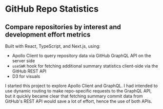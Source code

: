# GitHub Repo Statistics

## Compare repositories by interest and development effort metrics

Built with React, TypeScript, and Next.js, using:

- Apollo Client to query repository data via GitHub GraphQL API on the server side
- `useSWR` hook for fetching additional summary statistics client-side via the GitHub REST API
- D3 for visuals

I started this project to explore Apollo Client and GraphQL. I had intended to use dynamic routing to make repo-specific requests to the GraphQL API, but it quickly became clear that fetching summary commit data from GitHub's REST API would save a lot of effort, hence the use of both APIs.
